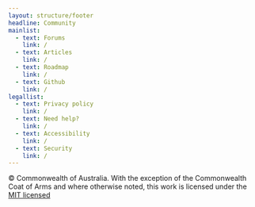 ```yaml
---
layout: structure/footer
headline: Community
mainlist:
  - text: Forums
    link: /
  - text: Articles
    link: /
  - text: Roadmap
    link: /
  - text: Github
    link: /
legallist:
  - text: Privacy policy
    link: /
  - text: Need help?
    link: /
  - text: Accessibility
    link: /
  - text: Security
    link: /
---
```


© Commonwealth of Australia. With the exception of the Commonwealth Coat of Arms and where otherwise noted, this work is licensed under the [MIT licensed](https://github.com/govau/uikit/blob/master/LICENSE.md)
